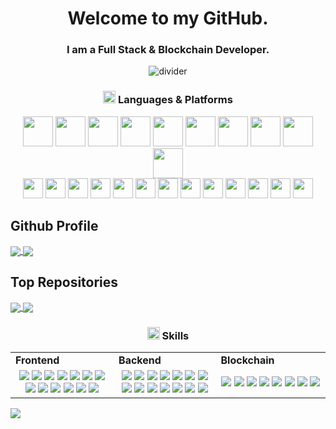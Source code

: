 <h1 align="center">
  Welcome to my GitHub.
</h1>

<h3 align="center">
  I am a Full Stack & Blockchain Developer.
</h3>
<div align="center">
  <img src="https://github.com/naruhitokaide/naruhitokaide/blob/main/divider1.png" alt="divider" />
</div>

<h3 align="center"><img src="https://github.com/naruhitokaide/naruhitokaide/blob/main/code.gif" height="20" /> Languages & Platforms</h3>
<div align="center">
  <div class="icons1">
    <img src="https://github.com/ForYou0065/ForYou0065/blob/main/public/icons/mysql.png" style="width: 48px">
    <img src="https://github.com/ForYou0065/ForYou0065/blob/main/public/icons/mongodb.png" style="width: 48px">
    <img src="https://github.com/ForYou0065/ForYou0065/blob/main/public/icons/c++.png" style="width: 48px">
    <img src="https://github.com/ForYou0065/ForYou0065/blob/main/public/icons/csharp.png" style="width: 48px">
    <img src="https://github.com/ForYou0065/ForYou0065/blob/main/public/icons/html.png" style="width: 48px">
    <img src="https://github.com/ForYou0065/ForYou0065/blob/main/public/icons/css.png" style="width: 48px">
    <img src="https://github.com/ForYou0065/ForYou0065/blob/main/public/icons/php.png" style="width: 48px">
    <img src="https://github.com/ForYou0065/ForYou0065/blob/main/public/icons/nodejs.png" style="width: 48px">
    <img src="https://github.com/ForYou0065/ForYou0065/blob/main/public/icons/python.png" style="width: 48px">
    <img src="https://github.com/ForYou0065/ForYou0065/blob/main/public/icons/blockchain.png" style="width: 48px">
  </div>
  <div class="icons2">
    <img src="https://github.com/ForYou0065/ForYou0065/blob/main/public/icons/bootstrap.png" style="width: 32px">
    <img src="https://github.com/ForYou0065/ForYou0065/blob/main/public/icons/sass.png" style="width: 32px">
    <img src="https://github.com/ForYou0065/ForYou0065/blob/main/public/icons/tailwindcss.png" style="width: 32px">
    <img src="https://github.com/ForYou0065/ForYou0065/blob/main/public/icons/laravel.png" style="width: 32px">
    <img src="https://github.com/ForYou0065/ForYou0065/blob/main/public/icons/wordpress.png" style="width: 32px">
    <img src="https://github.com/ForYou0065/ForYou0065/blob/main/public/icons/angularjs.png" style="width: 32px">
    <img src="https://github.com/ForYou0065/ForYou0065/blob/main/public/icons/reactjs.png" style="width: 32px">
    <img src="https://github.com/ForYou0065/ForYou0065/blob/main/public/icons/vuejs.png" style="width: 32px">
    <img src="https://github.com/ForYou0065/ForYou0065/blob/main/public/icons/django.png" style="width: 32px">
    <img src="https://github.com/ForYou0065/ForYou0065/blob/main/public/icons/bitcoin.png" style="width: 32px">
    <img src="https://github.com/ForYou0065/ForYou0065/blob/main/public/icons/rust.png" style="width: 32px">
    <img src="https://github.com/ForYou0065/ForYou0065/blob/main/public/icons/solidity.png" style="width: 32px">
    <img src="https://github.com/ForYou0065/ForYou0065/blob/main/public/icons/solana.png" style="width: 32px">
  </div>
</div>

## Github Profile

<a href="https://github.com/anuraghazra/github-readme-stats">
  <img align="center" src="https://github-readme-stats.vercel.app/api?username=foryou929&border_color=888" />
</a><a href="https://github.com/anuraghazra/github-readme-stats">
  <img align="center" src="https://github-readme-stats.vercel.app/api/top-langs/?username=foryou929&layout=compact&border_color=888" />
</a>

## Top Repositories

<a href="https://github.com/foryou929/github-readme-stats">
  <img align="center" src="https://github-readme-stats.vercel.app/api/pin/?username=foryou929&repo=drugsimulation-frontend&border_color=888" />
</a>
<a href="https://github.com/anuraghazra/anuraghazra.github.io">
  <img align="center" src="https://github-readme-stats.vercel.app/api/pin/?username=foryou929&repo=drugsimulation-backend&border_color=888" />
</a>

<h3 align="center"><img src="https://github.com/naruhitokaide/naruhitokaide/blob/main/code.gif" height="20" /> Skills</h3>
<div align="center" style="witdh:100%">
  <table>
    <tr>
      <td valign="center" width="100px"><b>Frontend<b></td>
      <td valign="center" width="100px"><b>Backend<b></td>
      <td valign="center" width="100px"><b>Blockchain<b></td>
    </tr>
    <tr>
      <td valign="center" align="center" width="300px">
        <img src="https://img.shields.io/badge/HTML-blue" />
        <img src="https://img.shields.io/badge/CSS-blue" />
        <img src="https://img.shields.io/badge/JavaScript-blue" />
        <img src="https://img.shields.io/badge/Bootstrap-blue" />
        <img src="https://img.shields.io/badge/Tailwind-blue" />
        <img src="https://img.shields.io/badge/React-blue" />
        <img src="https://img.shields.io/badge/Flutter-blue" />
        <img src="https://img.shields.io/badge/TypeScript-blue" />
        <img src="https://img.shields.io/badge/Vue-blue" />
        <img src="https://img.shields.io/badge/Angular-blue" />
        <img src="https://img.shields.io/badge/Chart.js-blue" />
        <img src="https://img.shields.io/badge/Next-blue" />
        <img src="https://img.shields.io/badge/Nuxt-blue" />
      </td>
      <td valign="center" align="center" width="300px">
        <img src="https://img.shields.io/badge/Node.js-blue" />
        <img src="https://img.shields.io/badge/PHP-blue" />
        <img src="https://img.shields.io/badge/Laravel-blue" />
        <img src="https://img.shields.io/badge/Python-blue" />
        <img src="https://img.shields.io/badge/Numpy-blue" />
        <img src="https://img.shields.io/badge/Selenium-blue" />
        <img src="https://img.shields.io/badge/BeautifulSoup-blue" />
        <img src="https://img.shields.io/badge/Pandas-blue" />
        <img src="https://img.shields.io/badge/Django-blue" />
        <img src="https://img.shields.io/badge/Express-blue" />
        <img src="https://img.shields.io/badge/Nest.js-blue" />
        <img src="https://img.shields.io/badge/Ruby-blue" />
        <img src="https://img.shields.io/badge/Rails-blue" />
        <img src="https://img.shields.io/badge/Flask-blue" />
      </td>
      <td valign="center" align="center" width="300px">
        <img src="https://img.shields.io/badge/Bitcoin-blue" />
        <img src="https://img.shields.io/badge/Ethers.js-blue" />
        <img src="https://img.shields.io/badge/Rust-blue" />
        <img src="https://img.shields.io/badge/Golang-blue" />
        <img src="https://img.shields.io/badge/Web3.js-blue" />
        <img src="https://img.shields.io/badge/Solidity-blue" />
        <img src="https://img.shields.io/badge/Solana-blue" />
        <img src="https://img.shields.io/badge/Smart Contract-blue" />
      </td>
    </tr>
  </table>
</div>

<!-- <div align="center">
  <img src="https://github.com/naruhitokaide/naruhitokaide/blob/main/portfolio.png" alt="Portfolio" />
</div> -->

<!-- <div align="center">
  <img src="https://github.com/naruhitokaide/naruhitokaide/blob/main/divider1.png" alt="divider" />
</div> -->

<!-- <p align="center">
  <a href="https://www.linkedin.com/in/naruhitokaide" target="_blank" rel="noopener noreferrer"><img
      src="https://img.icons8.com/fluency/2x/linkedin.png" width="50" /></a>
  &nbsp;&nbsp;
  <a href="mailto:naruhitokaide@gmail.com" target="_blank" rel="noopener noreferrer"><img
      src="https://img.icons8.com/fluency/2x/gmail-new.png" width="50" /></a>
  &nbsp;&nbsp;
  <a href="https://join.skype.com/invite/wDpwy4t21eVg" target="_blank" rel="noopener noreferrer"><img
      src="https://img.icons8.com/color/2x/skype.png" width="50" /></a>
  &nbsp;&nbsp;
  <a href="https://t.me/fantasy1114" target="_blank" rel="noopener noreferrer"><img
      src="https://img.icons8.com/color/2x/telegram-app.png" width="50" /></a>
  &nbsp;&nbsp;
  <a href="https://naruhito-kaide.netlify.app" target="_blank" rel="noopener noreferrer"><img
      src="https://img.icons8.com/nolan/2x/link.png" width="50" /></a>
</p> -->
  <img src="https://capsule-render.vercel.app/api?type=waving&color=gradient&height=65&section=footer" />
</p>